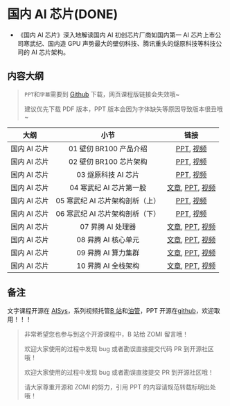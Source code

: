 <!--Copyright © 适用于[License](https://github.com/chenzomi12/AISystem)版权许可-->

# 国内 AI 芯片(DONE)

- 《国内 AI 芯片》深入地解读国内 AI 初创芯片厂商如国内第一 AI 芯片上市公司寒武纪、国内造 GPU 声势最大的壁仞科技、腾讯重头的燧原科技等科技公司的 AI 芯片架构。

## 内容大纲

> `PPT`和`字幕`需要到 [Github](https://github.com/chenzomi12/AISystem) 下载，网页课程版链接会失效哦~
>
> 建议优先下载 PDF 版本，PPT 版本会因为字体缺失等原因导致版本很丑哦~

| 大纲 | 小节 | 链接|
|:--:|:--:|:--:|
| 国内 AI 芯片 | 01 壁仞 BR100 产品介绍 | [PPT](./01BR100System.pdf), [视频](https://www.bilibili.com/video/BV1QW4y1S75Y)|
| 国内 AI 芯片 | 02 壁仞 BR100 芯片架构 | [PPT](./02BR100Detail.pdf), [视频](https://www.bilibili.com/video/BV1G14y1275T)|
| 国内 AI 芯片 | 03 燧原科技 AI 芯片 | [PPT](./03SuiyuanDTU.pdf), [视频](https://www.bilibili.com/video/BV15W4y1Z7Hj)|
| 国内 AI 芯片 | 04 寒武纪 AI 芯片第一股 | [文章](./04Cambricon.md), [PPT](./04CambriconProduct.pdf), [视频](https://www.bilibili.com/video/BV1Y8411m7Cd)|
| 国内 AI 芯片 | 05 寒武纪 AI 芯片架构剖析（上）| [PPT](./05CambriconArch.pdf), [视频](https://www.bilibili.com/video/BV1op4y157Qf)|
| 国内 AI 芯片 | 06 寒武纪 AI 芯片架构剖析（下）| [PPT](./06CambriconArch.pdf), [视频](https://www.bilibili.com/video/BV1TV411j7Yx)|
| 国内 AI 芯片 | 07 昇腾 AI 处理器 | [文章](), [PPT](), [视频]() |
| 国内 AI 芯片 | 08 昇腾 AI 核心单元 | [文章](), [PPT](), [视频]() |
| 国内 AI 芯片 | 09 昇腾 AI 算力集群 | [文章](), [PPT](), [视频]() |
| 国内 AI 芯片 | 10 昇腾 AI 全栈架构 | [文章](), [PPT](), [视频]() |

## 备注

文字课程开源在 [AISys](https://chenzomi12.github.io/)，系列视频托管[B 站](https://space.bilibili.com/517221395)和[油管](https://www.youtube.com/@ZOMI666/videos)，PPT 开源在[github](https://github.com/chenzomi12/AISystem)，欢迎取用！！！

> 非常希望您也参与到这个开源课程中，B 站给 ZOMI 留言哦！
> 
> 欢迎大家使用的过程中发现 bug 或者勘误直接提交代码 PR 到开源社区哦！
>
> 欢迎大家使用的过程中发现 bug 或者勘误直接提交 PR 到开源社区哦！
>
> 请大家尊重开源和 ZOMI 的努力，引用 PPT 的内容请规范转载标明出处哦！